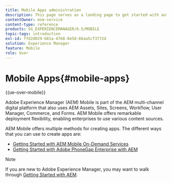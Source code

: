 ```yaml
---
title: Mobile Apps administration
description: This page serves as a landing page to get started with authoring, developing, and administering mobile apps.
contentOwner: msm-service
content-type: reference
products: SG_EXPERIENCEMANAGER/6.5/MOBILE
topic-tags: introduction
exl-id: ffd2d029-b81a-4768-8e58-66aa5cf3772d
solution: Experience Manager
feature: Mobile
role: User
---
```

# Mobile Apps{#mobile-apps}

{{ue-over-mobile}}

Adobe Experience Manager (AEM) Mobile is part of the AEM multi-channel digital platform that also uses AEM Assets, Sites, Screens, Workflow, User Manager, Commerce, and Forms. AEM Mobile offers remarkable deployment flexibility, enabling enterprises to use various content sources.

AEM Mobile offers multiple methods for creating apps. The different ways that you can use to create apps are:

* [Getting Started with AEM Mobile On-Demand Services](/help/mobile/aem-mobile-on-demand.md)
* [Getting Started with Adobe PhoneGap Enterprise with AEM](/help/mobile/developing-in-phonegap.md)

>[!NOTE]
>
>If you are new to Adobe Experience Manager, you may want to walk through [Getting Started with AEM](/help/sites-deploying/deploy.md).
